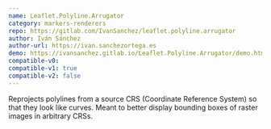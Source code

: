 ```yaml
---
name: Leaflet.Polyline.Arrugator
category: markers-renderers
repo: https://gitlab.com/IvanSanchez/leaflet.polyline.arrugator
author: Iván Sánchez
author-url: https://ivan.sanchezortega.es
demo: https://ivansanchez.gitlab.io/Leaflet.Polyline.Arrugator/demo.html
compatible-v0:
compatible-v1: true
compatible-v2: false
---
```


Reprojects polylines from a source CRS (Coordinate Reference System) so that they look like curves. Meant to better display bounding boxes of raster images in arbitrary CRSs.
